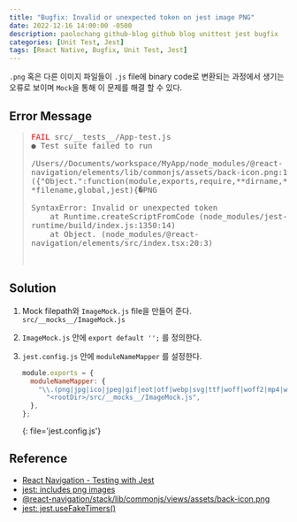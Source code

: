 ```yaml
---
title: "Bugfix: Invalid or unexpected token on jest image PNG"
date: 2022-12-16 14:00:00 -0500
description: paolochang github-blog github blog unittest jest bugfix
categories: [Unit Test, Jest]
tags: [React Native, Bugfix, Unit Test, Jest]
---
```


<style type='text/css'>
blockquote pre {
  overflow: auto !important;
  overflow-wrap: anywhere !important;
  white-space: pre-wrap;
}
</style>

`.png` 혹은 다른 이미지 파일들이 `.js` file에 binary code로 변환되는 과정에서 생기는 오류로 보이며 `Mock`을 통해 이 문제를 해결 할 수 있다.

## Error Message

> <pre>
> <span style="color:red;">FAIL</span> src/__tests__/App-test.js
> ● Test suite failed to run
> 
> /Users/<username>/Documents/workspace/MyApp/node_modules/@react-navigation/elements/lib/commonjs/assets/back-icon.png:1
> ({"Object.<anonymous>":function(module,exports,require,**dirname,**filename,global,jest){�PNG
> 
> SyntaxError: Invalid or unexpected token
>     at Runtime.createScriptFromCode (node_modules/jest-runtime/build/index.js:1350:14)
>     at Object.<anonymous> (node_modules/@react-navigation/elements/src/index.tsx:20:3)
> 

## Solution

1. Mock filepath와 `ImageMock.js` file을 만들어 준다. `src/__mocks__/ImageMock.js`

2. `ImageMock.js` 안에 `export default '';` 를 정의한다.

3. `jest.config.js` 안에 `moduleNameMapper` 를 설정한다.

   ```js
   module.exports = {
     moduleNameMapper: {
       "\\.(png|jpg|ico|jpeg|gif|eot|otf|webp|svg|ttf|woff|woff2|mp4|webm|wav|mp3|m4a|aac|oga)$":
         "<rootDir>/src/__mocks__/ImageMock.js",
     },
   };
   ```
   {: file='jest.config.js'}

## Reference

- [React Navigation - Testing with Jest](https://reactnavigation.org/docs/testing)
- [jest: includes png images](https://stackoverflow.com/a/71618485)
- [@react-navigation/stack/lib/commonjs/views/assets/back-icon.png](https://github.com/react-navigation/react-navigation/issues/8669)
- [jest: jest.useFakeTimers()](https://stackoverflow.com/a/57684999)
